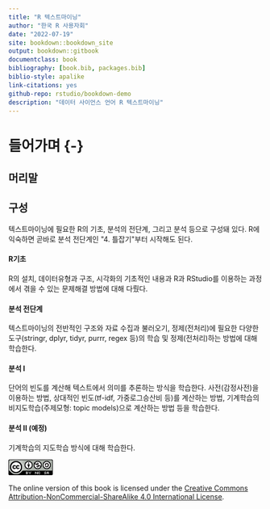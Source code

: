```yaml
--- 
title: "R 텍스트마이닝"
author: "한국 R 사용자회"
date: "2022-07-19"
site: bookdown::bookdown_site
output: bookdown::gitbook
documentclass: book
bibliography: [book.bib, packages.bib]
biblio-style: apalike
link-citations: yes
github-repo: rstudio/bookdown-demo
description: "데이터 사이언스 언어 R 텍스트마이닝"
---
```


# 들어가며 {-}

## 머리말




## 구성

텍스트마이닝에 필요한 R의 기초, 분석의 전단계, 그리고 분석 등으로 구성돼 있다. R에 익숙하면 곧바로 분석 전단계인 "4. 틀잡기"부터 시작해도 된다. 


#### R기초

R의 설치, 데이터유형과 구조, 시각화의 기초적인 내용과 R과 RStudio를 이용하는 과정에서 겪을 수 있는 문제해결 방법에 대해 다뤘다. 


#### 분석 전단계

텍스트마이닝의 전반적인 구조와 자료 수집과 불러오기, 정제(전처리)에 필요한 다양한 도구(stringr, dplyr, tidyr, purrr, regex 등)의 학습 및 정제(전처리)하는 방법에 대해 학습한다.

#### 분석 I

단어의 빈도를 계산해 텍스트에서 의미를 추론하는 방식을 학습한다. 사전(감정사전)을 이용하는 방법, 상대적인 빈도(tf-idf, 가중로그승산비 등)를 계산하는 방법, 기계학습의 비지도학습(주제모형: topic models)으로 계산하는 방법 등을 학습한다. 

#### 분석 II (예정)

기계학습의 지도학습 방식에 대해 학습한다. 



![](images/by-nc-sa.png)

The online version of this book is licensed under the [Creative Commons Attribution-NonCommercial-ShareAlike 4.0 International  License](http://creativecommons.org/licenses/by-nc-sa/4.0/).
